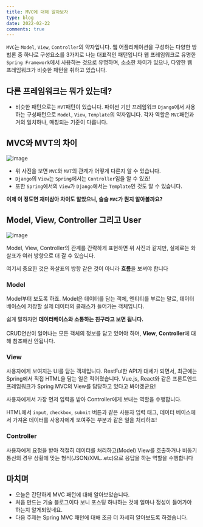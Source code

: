 ```yaml
---
title: MVC에 대해 알아보자
type: blog
date: 2022-02-22
comments: true
---
```

`MVC`는 `Model`, `View`, `Controller`의 약자입니다. 웹 어플리케이션을 구성하는 다양한 방법론 중 하나로 구성요소를 3가지로 나눈 대표적인 패턴입니다
웹 프레임워크로 유명한 `Spring Framework`에서 사용하는 것으로 유명하며, 소소한 차이가 있으나, 다양한 웹 프레임워크가 비슷한 패턴을 취하고 있습니다.

## 다른 프레임워크는 뭐가 있는데?
- 비슷한 패턴으로는 `MVT`패턴이 있습니다. 파이썬 기반 프레임워크 `Django`에서 사용하는 구성패턴으로 `Model`, `View`, `Template`의 약자입니다.
  각자 역할은 `MVC`패턴과 거의 일치하나, 매칭되는 기준이 다릅니다.

## MVC와 MVT의 차이
  ![image](https://user-images.githubusercontent.com/59782504/155057532-25c9325c-3009-4ee7-8cee-7946530643ec.png)

- 위 사진을 보면 `MVC`와 `MVT`의 관계가 어떻게 다른지 알 수 있습니다.
- `Django`의 `View`는 `Spring`에서는 `Controller`임을 알 수 있죠!
- 또한 `Spring`에서의 `View`가 `Django`에서는 `Template`인 것도 알 수 있습니다.

**이제 이 정도면 재미삼아 차이도 알았으니, 슬슬 `MVC`가 뭔지 알아볼까요?**

## Model, View, Controller 그리고 User

![image](https://user-images.githubusercontent.com/59782504/155059391-11d1e224-cbc0-4eac-bdcc-31e7f255d2e1.png)

Model, View, Controller의 관계를 간략하게 표현하면 위 사진과 같지만, 실제로는 화살표가 여러 방향으로 더 갈 수 있습니다. 

여기서 중요한 것은 화살표의 방향 같은 것이 아니라 **흐름**을 보셔야 합니다

### Model
Model부터 보도록 하죠. Model은 데이터를 담는 객체, 엔티티를 부르는 말로, 데이터베이스에 저장할 실제 데이터의 클래스가 들어가는 객체입니다. 

쉽게 말하자면 **데이터베이스와 소통하는 친구라고 보면 됩니다.** <br><br>CRUD연산이 일어나는 모든 객체의 정보를 담고 있어야 하며, **View**, **Controller**에 대해 참조해선 안됩니다.

### View
사용자에게 보여지는 UI를 담는 객체입니다. RestFul한 API가 대세가 되면서, 최근에는 Spring에서 직접 HTML을 담는 일은 적어졌습니다. 
Vue.js, React와 같은 프론트엔드 프레임워크가 Spring MVC의 View를 담당하고 있다고 봐야겠군요!

사용자에게서 가장 먼저 입력을 받아 Controller에게 보내는 역할을 수행합니다. 

HTML에서 `input`, `checkbox`, `submit` 버튼과 같은 사용자 입력 태그, 데이터 베이스에서 가져온 데이터를 사용자에게 보여주는 부분과 같은 일을 처리하죠!

### Controller
사용자에게 요청을 받아 적절히 데이터를 처리하고(Model) View를 호출하거나 비동기 통신의 경우 상황에 맞는 형식(JSON/XML..etc)으로 응답을 하는 역할을 수행합니다

## 마치며
- 오늘은 간단하게 MVC 패턴에 대해 알아보았습니다. 
- 처음 만드는 기술 블로그이다 보니 포스팅 하나하는 것에 얼마나 정성이 들어가야 하는지 알게되었네요.
- 다음 주제는 Spring MVC 패턴에 대해 조금 더 자세히 알아보도록 하겠습니다.

